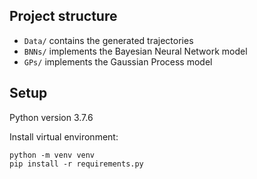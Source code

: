 
## Project structure

- `Data/` contains the generated trajectories
- `BNNs/` implements the Bayesian Neural Network model
- `GPs/` implements the Gaussian Process model


## Setup

Python version 3.7.6

Install virtual environment:
```
python -m venv venv
pip install -r requirements.py
```